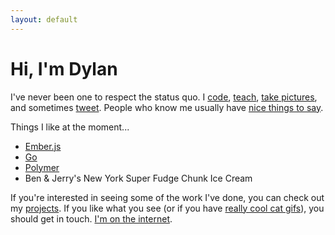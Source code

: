 ```yaml
---
layout: default
---
```

# Hi, I'm Dylan

I've never been one to respect the status quo. I [code](/projects#development), [teach](/projects#community), [take pictures](http://instagram.com/dylanstaley), and sometimes [tweet](https://twitter.com/dstaley). People who know me usually have [nice things to say](/recommendations).

Things I like at the moment...

* [Ember.js](http://emberjs.com/)
* [Go](http://golang.org/)
* [Polymer](http://www.polymer-project.org/)
* Ben & Jerry's New York Super Fudge Chunk Ice Cream

If you're interested in seeing some of the work I've done, you can check out my [projects](/projects). If you like what you see (or if you have [really cool cat gifs](http://giphy.com/search/cat)), you should get in touch. [I'm on the internet](/social).